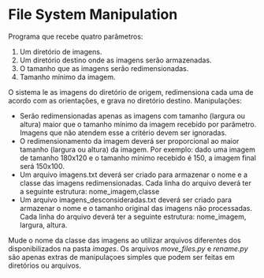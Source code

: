 # File System Manipulation

Programa que recebe quatro parâmetros: 

1. Um diretório de imagens.
2. Um diretório destino onde as imagens serão armazenadas.
3. O tamanho que as imagens serão redimensionadas.
4. Tamanho mínimo da imagem. 

O sistema le as imagens do diretório de origem, redimensiona cada uma de acordo com as orientações, e grava no diretório destino. Manipulações:

* Serão redimensionadas apenas as imagens com tamanho (largura ou altura) maior que o tamanho mínimo da imagem recebido por parâmetro. Imagens que não atendem esse a critério devem ser ignoradas.
* O redimensionamento da imagem deverá ser proporcional ao maior tamanho (largura ou altura) da imagem. Por exemplo: dado uma imagem de tamanho 180x120 e o tamanho mínimo recebido é 150, a imagem final será 150x100.
* Um arquivo imagens.txt deverá ser criado para armazenar o nome e a classe das imagens redimensionadas. Cada linha do arquivo deverá ter a seguinte estrutura: nome_imagem,classe
* Um arquivo imagens_desconsideradas.txt deverá ser criado para armazenar o nome e o tamanho original das imagens não processadas. Cada linha do arquivo deverá ter a seguinte estrutura: nome_imagem, largura, altura.

Mude o nome da classe das imagens ao utilizar arquivos diferentes dos disponibilizados na pasta *images*. Os arquivos *move_files.py* e *rename.py* são apenas extras de manipulaçoes simples que podem ser feitas em diretórios ou arquivos.
